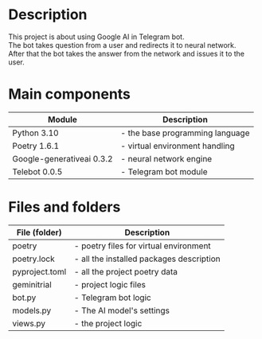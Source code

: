 # Description
This project is about using Google AI in Telegram bot.\
The bot takes question from a user and redirects it to neural network.\
After that the bot takes the answer from the network and issues it to the user.

# Main components
| Module        | Description            |
|---------------|------------------------|
| Python 3.10   | - the base programming language |
| Poetry 1.6.1  | - virtual environment handling |
|Google-generativeai 0.3.2| - neural network engine|
|Telebot 0.0.5| - Telegram bot module  |

# Files and folders
| File (folder)  | Description                              |
|----------------|------------------------------------------|
| poetry         | - poetry files for virtual environment   |
| poetry.lock    | - all the installed packages description |
| pyproject.toml | - all the project poetry data            |
| geminitrial    | - project logic files                    |
| bot.py         | - Telegram bot logic                     |
| models.py      | - The AI model's settings                |
| views.py       | - the project logic                      |
